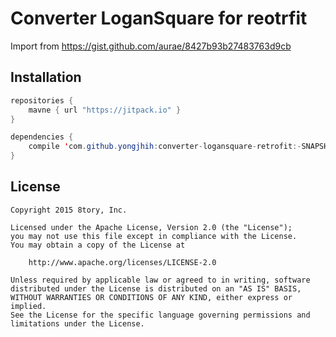 # Converter LoganSquare for reotrfit

Import from https://gist.github.com/aurae/8427b93b27483763d9cb

## Installation

```java
repositories {
    mavne { url "https://jitpack.io" }
}

dependencies {
    compile 'com.github.yongjhih:converter-logansquare-retrofit:-SNAPSHOT'
}
```

## License

```
Copyright 2015 8tory, Inc.

Licensed under the Apache License, Version 2.0 (the "License");
you may not use this file except in compliance with the License.
You may obtain a copy of the License at

    http://www.apache.org/licenses/LICENSE-2.0

Unless required by applicable law or agreed to in writing, software
distributed under the License is distributed on an "AS IS" BASIS,
WITHOUT WARRANTIES OR CONDITIONS OF ANY KIND, either express or implied.
See the License for the specific language governing permissions and
limitations under the License.
```
